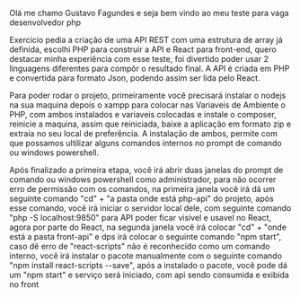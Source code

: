 Olá me chamo Gustavo Fagundes e seja bem vindo ao meu teste para vaga desenvolvedor php

Exercício pedia a criação de uma API REST com uma estrutura de array já definida, escolhi PHP para construir a API e React para front-end, quero destacar minha experiência com esse teste, foi divertido poder usar 2 linguagens diferentes para compôr o resultado final. A API é criada em PHP e convertida para formato Json, podendo assim ser lida pelo React.

Para poder rodar o projeto, primeiramente você precisará instalar o nodejs na sua maquina depois o xampp para colocar nas Variaveis de Ambiente o PHP, com ambos instalados e variaveis colocadas e instale o composer, reinicie a maquina, assim que reiniciada, baixe a aplicação em formato zip e extraia no seu local de preferência. A instalação de ambos, permite com que possamos ultilizar alguns comandos internos no prompt de comando ou windows powershell.

Após finalizado a primeira etapa, você irá abrir duas janelas do prompt de comando ou windows powershell como administrador, para não ocorrer erro de permissão com os comandos, na primeira janela você irá dá um seguinte comando "cd" + "a pasta onde está php-api" do projeto, após esse comando, você irá iniciar o servidor local dele, com seguinte comando "php -S localhost:9850" para API poder ficar visivel e usavel no React, agora por parte do React, na segunda janela você irá colocar "cd" + "onde está  a pasta front-api" e dps irá colocar o seguinte comando "npm start", caso dê erro de "react-scripts" não é reconhecido como um comando interno, você irá instalar o pacote manualmente com o seguinte comando "npm install react-scripts --save", após a instalado o pacote, você pode dá um "npm start" e serviço será iniciado, com api sendo consumida e exibida no front
